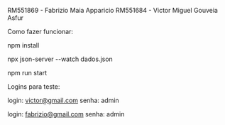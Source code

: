 

RM551869 - Fabrizio Maia Apparicio
RM551684 - Victor Miguel Gouveia Asfur

Como fazer funcionar:

npm install

npx json-server --watch dados.json

npm run start

Logins para teste:

login: victor@gmail.com
senha: admin

login: fabrizio@gmail.com
senha: admin